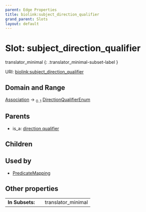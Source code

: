 ```yaml
---
parent: Edge Properties
title: biolink:subject_direction_qualifier
grand_parent: Slots
layout: default
---
```


# Slot: subject_direction_qualifier

translator_minimal
{: .translator_minimal-subset-label }




URI: [biolink:subject_direction_qualifier](https://w3id.org/biolink/vocab/subject_direction_qualifier)

## Domain and Range

[Association](Association.md) ->  <sub>0..1</sub> [DirectionQualifierEnum](DirectionQualifierEnum.md)

## Parents

 *  is_a: [direction qualifier](direction_qualifier.md)

## Children


## Used by

 * [PredicateMapping](PredicateMapping.md)

## Other properties

|  |  |  |
| --- | --- | --- |
| **In Subsets:** | | translator_minimal |

